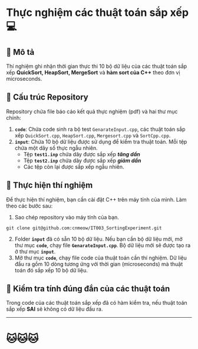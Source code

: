 # Thực nghiệm các thuật toán sắp xếp   💻

## 🔸 Mô tả 
Thí nghiệm ghi nhận thời gian thực thi 10 bộ dữ liệu của các thuật toán sắp xếp **QuickSort, HeapSort, MergeSort** và **hàm sort của C++** theo đơn vị microseconds.

## 🔹 Cấu trúc Repository
Repository chứa file báo cáo kết quả thực nghiệm (pdf) và hai thư mục chính:

1. **`code`**: Chứa code sinh ra bộ test `GenarateInput.cpp`, các thuật toán sắp xếp `QuickSort.cpp`, `HeapSort.cpp`, `Mergesort.cpp` và `SortCpp.cpp`.
2. **`input`**: Chứa 10 bộ dữ liệu được sử dụng để kiểm tra thuật toán. Mỗi tệp chứa một dãy số thực ngẫu nhiên. 
   - Tệp **`test1.inp`** chứa dãy được sắp xếp ***tăng dần***
   - Tệp **`test2.inp`** chứa dãy được sắp xếp ***giảm dần***
   - Các tệp còn lại được sắp xếp ngẫu nhiên.

## 🔸 Thực hiện thí nghiệm
Để thực hiện thí nghiệm, bạn cần cài đặt C++ trên máy tính của mình. Làm theo các bước sau:
1. Sao chép repository vào máy tính của bạn.
```
git clone git@github.com:cnmeow/IT003_SortingExperiment.git
```
2. Folder **`input`** đã có sẵn 10 bộ dữ liệu. Nếu bạn cần bộ dữ liệu mới, mở thư mục **`code`**, chạy file **`GenarateInput.cpp`**. Bộ dữ liệu mới sẽ được tạo ra ở thư mục **`input`**.
3. Mở thư mục **`code`**, chạy file code của thuật toán cần thí nghiệm. Dữ liệu đầu ra gồm 10 dòng tương ứng với thời gian (microseconds) mà thuật toán đó sắp xếp 10 bộ dữ liệu.

## 🔹 Kiểm tra tính đúng đắn của các thuật toán
Trong code của các thuật toán sắp xếp đã có hàm kiểm tra, nếu thuật toán sắp xếp **SAI** sẽ không có dữ liệu đầu ra.

---
# 🐱🐱🐱
